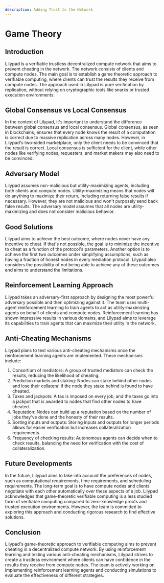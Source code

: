 ```yaml
---
description: Adding Trust to the Network
---
```


# Game Theory

## Introduction

Lilypad is a verifiable trustless decentralized compute network that aims to prevent cheating in the network. The network consists of clients and compute nodes. The main goal is to establish a game theoretic approach to verifiable computing, where clients can trust the results they receive from compute nodes. The approach used in Lilypad is pure verification by replication, without relying on cryptographic tools like snarks or trusted execution environments.

## Global Consensus vs Local Consensus

In the context of Lilypad, it's important to understand the difference between global consensus and local consensus. Global consensus, as seen in blockchains, ensures that every node knows the result of a computation is correct due to massive replication across many nodes. However, in Lilypad's two-sided marketplace, only the client needs to be convinced that the result is correct. Local consensus is sufficient for the client, while other nodes like verifying nodes, requesters, and market makers may also need to be convinced.

## Adversary Model

Lilypad assumes non-malicious but utility-maximizing agents, including both clients and compute nodes. Utility-maximizing means that nodes will do anything to maximize their return, including returning false results if necessary. However, they are not malicious and won't purposely send back false results. The adversary model assumes that all nodes are utility-maximizing and does not consider malicious behavior.

## Good Solutions

Lilypad aims to achieve the best outcome, where nodes never have any incentive to cheat. If that's not possible, the goal is to minimize the incentive to cheat as a function of the protocol's parameters. Another option is to achieve the first two outcomes under simplifying assumptions, such as having a fraction of honest nodes in every mediation protocol. Lilypad also considers the possibility of not being able to achieve any of these outcomes and aims to understand the limitations.

## Reinforcement Learning Approach

Lilypad takes an adversary-first approach by designing the most powerful adversary possible and then optimizing against it. The team uses multi-agent reinforcement learning to train agents to act as utility-maximizing agents on behalf of clients and compute nodes. Reinforcement learning has shown impressive results in various domains, and Lilypad aims to leverage its capabilities to train agents that can maximize their utility in the network.

## Anti-Cheating Mechanisms

Lilypad plans to test various anti-cheating mechanisms once the reinforcement learning agents are implemented. These mechanisms include:

1. Consortium of mediators: A group of trusted mediators can check the results, reducing the likelihood of cheating.
2. Prediction markets and staking: Nodes can stake behind other nodes and lose their collateral if the node they stake behind is found to have cheated.
3. Taxes and jackpots: A tax is imposed on every job, and the taxes go into a jackpot that is awarded to nodes that find other nodes to have cheated.
4. Reputation: Nodes can build up a reputation based on the number of jobs they've done and the honesty of their results.
5. Sorting inputs and outputs: Storing inputs and outputs for longer periods allows for easier verification but increases collateralization requirements.
6. Frequency of checking results: Autonomous agents can decide when to check results, balancing the need for verification with the cost of collateralization.

## Future Developments

In the future, Lilypad aims to take into account the preferences of nodes, such as computational requirements, time requirements, and scheduling requirements. The long-term goal is to have compute nodes and clients negotiate with each other automatically over these aspects of a job. Lilypad acknowledges that game-theoretic verifiable computing is a less studied form of verifiable computing compared to zero-knowledge proofs and trusted execution environments. However, the team is committed to exploring this approach and conducting rigorous research to find effective solutions.

## Conclusion

Lilypad's game-theoretic approach to verifiable computing aims to prevent cheating in a decentralized compute network. By using reinforcement learning and testing various anti-cheating mechanisms, Lilypad strives to create a trustless environment where clients can have confidence in the results they receive from compute nodes. The team is actively working on implementing reinforcement learning agents and conducting simulations to evaluate the effectiveness of different strategies.
